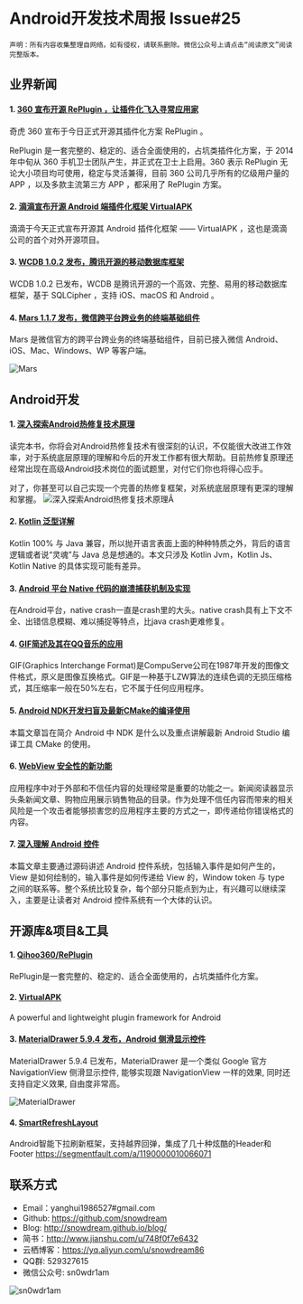 # Android开发技术周报 Issue#25

    声明：所有内容收集整理自网络。如有侵权，请联系删除。微信公众号上请点击“阅读原文”阅读完整版本。
    
## 业界新闻
#### 1. [360 宣布开源 RePlugin ，让插件化飞入寻常应用家](https://www.oschina.net/news/86322/360-opensource-replugin)
奇虎 360 宣布于今日正式开源其插件化方案 RePlugin 。

RePlugin 是一套完整的、稳定的、适合全面使用的，占坑类插件化方案，于 2014 年中旬从 360 手机卫士团队产生，并正式在卫士上启用。360 表示 RePlugin 无论大小项目均可使用，稳定与灵活兼得，目前 360 公司几乎所有的亿级用户量的 APP ，以及多款主流第三方 APP ，都采用了 RePlugin 方案。

#### 2. [滴滴宣布开源 Android 端插件化框架 VirtualAPK](https://www.oschina.net/news/86317/didi-opensource-virtualapk)
滴滴于今天正式宣布开源其 Android 插件化框架 —— VirtualAPK ，这也是滴滴公司的首个对外开源项目。

#### 3. [WCDB 1.0.2 发布，腾讯开源的移动数据库框架](https://www.oschina.net/news/86493/wcdb-1-0-2)
WCDB 1.0.2 已发布，WCDB 是腾讯开源的一个高效、完整、易用的移动数据库框架，基于 SQLCipher ，支持 iOS、macOS 和 Android 。

#### 4. [Mars 1.1.7 发布，微信跨平台跨业务的终端基础组件](https://www.oschina.net/news/86529/mars-1-1-7)
Mars 是微信官方的跨平台跨业务的终端基础组件，目前已接入微信 Android、iOS、Mac、Windows、WP 等客户端。

![Mars](https://static.oschina.net/uploads/space/2017/0707/075550_luMz_2896879.png)

## Android开发
#### 1. [深入探索Android热修复技术原理](http://t.cn/RKAjVCB)
读完本书，你将会对Android热修复技术有很深刻的认识，不仅能很大改进工作效率，对于系统底层原理的理解和今后的开发工作都有很大帮助。目前热修复原理还经常出现在高级Android技术岗位的面试题里，对付它们你也将得心应手。
 
对了，你甚至可以自己实现一个完善的热修复框架，对系统底层原理有更深的理解和掌握。
![深入探索Android热修复技术原理Â](https://mmbiz.qpic.cn/mmbiz_jpg/Z6bicxIx5naLxCKLR3YbOVpTGzHQwI7oHPt2d4qVrGFGa8lb2vZApsQ8dRPtQjQZRib2hGxJTDsHKqmjRiamdNVZA/640?wx_fmt=jpeg&wxfrom=5&wx_lazy=1)

#### 2. [Kotlin 泛型详解](http://t.cn/RKAlaVx)
Kotlin 100% 与 Java 兼容，所以抛开语言表面上面的种种特质之外，背后的语言逻辑或者说“灵魂”与 Java 总是想通的。本文只涉及 Kotlin Jvm，Kotlin Js、Kotlin Native 的具体实现可能有差异。

#### 3. [Android 平台 Native 代码的崩溃捕获机制及实现](http://t.cn/RKAlR9X)
在Android平台，native crash一直是crash里的大头。native crash具有上下文不全、出错信息模糊、难以捕捉等特点，比java crash更难修复。

#### 4. [GIF简述及其在QQ音乐的应用](http://t.cn/RKAjQKq)
GIF(Graphics Interchange Format)是CompuServe公司在1987年开发的图像文件格式，原义是图像互换格式。GIF是一种基于LZW算法的连续色调的无损压缩格式，其压缩率一般在50%左右，它不属于任何应用程序。

#### 5. [Android NDK开发扫盲及最新CMake的编译使用](http://www.jianshu.com/p/6332418b12b1)
本篇文章旨在简介 Android 中 NDK 是什么以及重点讲解最新 Android Studio 编译工具 CMake 的使用。

#### 6. [WebView 安全性的新功能](https://mp.weixin.qq.com/s/DZY_rHW2RyV-Q-FA3pH--w)
应用程序中对于外部和不信任内容的处理经常是重要的功能之一。新闻阅读器显示头条新闻文章、购物应用展示销售物品的目录。作为处理不信任内容而带来的相关风险是一个攻击者能够损害您的应用程序主要的方式之一，即传递给你错误格式的内容。

#### 7. [深入理解 Android 控件](https://pqpo.me/2017/07/01/learn-android-view/)
本篇文章主要通过源码讲述 Android 控件系统，包括输入事件是如何产生的， View 是如何绘制的，输入事件是如何传递给 View 的，Window token 与 type 之间的联系等。整个系统比较复杂，每个部分只能点到为止，有兴趣可以继续深入，主要是让读者对 Android 控件系统有一个大体的认识。

## 开源库&项目&工具
#### 1. [Qihoo360/RePlugin](https://github.com/Qihoo360/RePlugin)
RePlugin是一套完整的、稳定的、适合全面使用的，占坑类插件化方案。

#### 2. [VirtualAPK](https://github.com/didi/VirtualAPK)
A powerful and lightweight plugin framework for Android

#### 3. [MaterialDrawer 5.9.4 发布，Android 侧滑显示控件](https://www.oschina.net/news/86384/materialdrawer-5-9-4)
MaterialDrawer 5.9.4 已发布，MaterialDrawer 是一个类似 Google 官方 NavigationView 侧滑显示控件, 能够实现跟 NavigationView 一样的效果, 同时还支持自定义效果, 自由度非常高。

![MaterialDrawer](http://static.oschina.net/uploads/img/201603/17172136_am8K.jpg)

#### 4. [SmartRefreshLayout](https://github.com/scwang90/SmartRefreshLayout)
Android智能下拉刷新框架，支持越界回弹，集成了几十种炫酷的Header和 Footer https://segmentfault.com/a/1190000010066071

## 联系方式
* Email：yanghui1986527#gmail.com
* Github: https://github.com/snowdream
* Blog: http://snowdream.github.io/blog/
* 简书：http://www.jianshu.com/u/748f0f7e6432
* 云栖博客：https://yq.aliyun.com/u/snowdream86 
* QQ群: 529327615     
* 微信公众号:  sn0wdr1am    

![sn0wdr1am](https://static.dingtalk.com/media/lADOmAwFCs0BAs0BAg_258_258.jpg)
